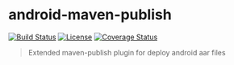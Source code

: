 # android-maven-publish

[![Build Status](https://travis-ci.org/wupdigital/android-maven-publish.svg?branch=master)](https://travis-ci.org/wupdigital/android-maven-publish) [![License](https://img.shields.io/badge/License-Apache%202.0-green.svg)](LICENSE) [![Coverage Status](https://coveralls.io/repos/github/wupdigital/android-maven-publish/badge.svg?branch=master)](https://coveralls.io/github/wupdigital/android-maven-publish?branch=master)

> Extended maven-publish plugin for deploy android aar files
